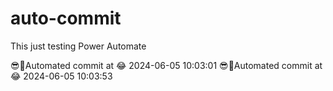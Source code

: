 # auto-commit
This just testing Power Automate

😎🌲Automated commit at 😂 2024-06-05 10:03:01
😎🌲Automated commit at 😂 2024-06-05 10:03:53
